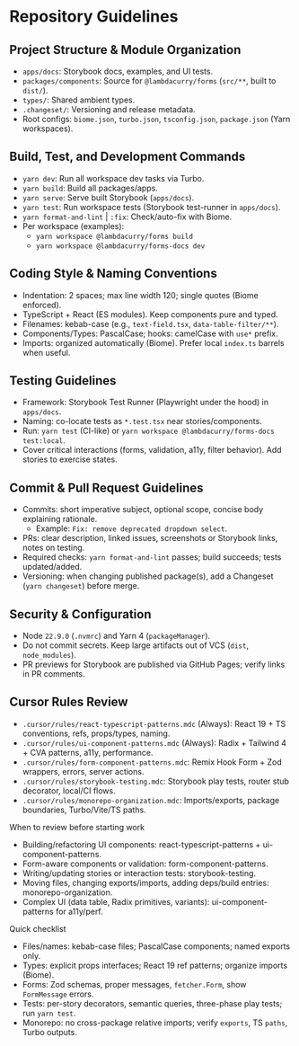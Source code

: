# Repository Guidelines

## Project Structure & Module Organization
- `apps/docs`: Storybook docs, examples, and UI tests.
- `packages/components`: Source for `@lambdacurry/forms` (`src/**`, built to `dist/`).
- `types/`: Shared ambient types.
- `.changeset/`: Versioning and release metadata.
- Root configs: `biome.json`, `turbo.json`, `tsconfig.json`, `package.json` (Yarn workspaces).

## Build, Test, and Development Commands
- `yarn dev`: Run all workspace dev tasks via Turbo.
- `yarn build`: Build all packages/apps.
- `yarn serve`: Serve built Storybook (`apps/docs`).
- `yarn test`: Run workspace tests (Storybook test-runner in `apps/docs`).
- `yarn format-and-lint` | `:fix`: Check/auto-fix with Biome.
- Per workspace (examples):
  - `yarn workspace @lambdacurry/forms build`
  - `yarn workspace @lambdacurry/forms-docs dev`

## Coding Style & Naming Conventions
- Indentation: 2 spaces; max line width 120; single quotes (Biome enforced).
- TypeScript + React (ES modules). Keep components pure and typed.
- Filenames: kebab-case (e.g., `text-field.tsx`, `data-table-filter/**`).
- Components/Types: PascalCase; hooks: camelCase with `use*` prefix.
- Imports: organized automatically (Biome). Prefer local `index.ts` barrels when useful.

## Testing Guidelines
- Framework: Storybook Test Runner (Playwright under the hood) in `apps/docs`.
- Naming: co-locate tests as `*.test.tsx` near stories/components.
- Run: `yarn test` (CI-like) or `yarn workspace @lambdacurry/forms-docs test:local`.
- Cover critical interactions (forms, validation, a11y, filter behavior). Add stories to exercise states.

## Commit & Pull Request Guidelines
- Commits: short imperative subject, optional scope, concise body explaining rationale.
  - Example: `Fix: remove deprecated dropdown select`.
- PRs: clear description, linked issues, screenshots or Storybook links, notes on testing.
- Required checks: `yarn format-and-lint` passes; build succeeds; tests updated/added.
- Versioning: when changing published package(s), add a Changeset (`yarn changeset`) before merge.

## Security & Configuration
- Node `22.9.0` (`.nvmrc`) and Yarn 4 (`packageManager`).
- Do not commit secrets. Keep large artifacts out of VCS (`dist`, `node_modules`).
- PR previews for Storybook are published via GitHub Pages; verify links in PR comments.

## Cursor Rules Review
- `.cursor/rules/react-typescript-patterns.mdc` (Always): React 19 + TS conventions, refs, props/types, naming.
- `.cursor/rules/ui-component-patterns.mdc` (Always): Radix + Tailwind 4 + CVA patterns, a11y, performance.
- `.cursor/rules/form-component-patterns.mdc`: Remix Hook Form + Zod wrappers, errors, server actions.
- `.cursor/rules/storybook-testing.mdc`: Storybook play tests, router stub decorator, local/CI flows.
- `.cursor/rules/monorepo-organization.mdc`: Imports/exports, package boundaries, Turbo/Vite/TS paths.

When to review before starting work
- Building/refactoring UI components: react-typescript-patterns + ui-component-patterns.
- Form-aware components or validation: form-component-patterns.
- Writing/updating stories or interaction tests: storybook-testing.
- Moving files, changing exports/imports, adding deps/build entries: monorepo-organization.
- Complex UI (data table, Radix primitives, variants): ui-component-patterns for a11y/perf.

Quick checklist
- Files/names: kebab-case files; PascalCase components; named exports only.
- Types: explicit props interfaces; React 19 ref patterns; organize imports (Biome).
- Forms: Zod schemas, proper messages, `fetcher.Form`, show `FormMessage` errors.
- Tests: per-story decorators, semantic queries, three-phase play tests; run `yarn test`.
- Monorepo: no cross-package relative imports; verify `exports`, TS `paths`, Turbo outputs.
